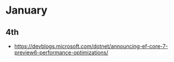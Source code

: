 # January

## 4th
- https://devblogs.microsoft.com/dotnet/announcing-ef-core-7-preview6-performance-optimizations/
